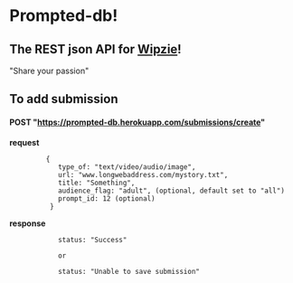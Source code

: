 # Prompted-db!
## The REST json API for [Wipzie](https://wipzie-13e17.firebaseapp.com/)!
"Share your passion"

## To add submission
#### POST "https://prompted-db.herokuapp.com/submissions/create"

**request**

             {
                type_of: "text/video/audio/image",
                url: "www.longwebaddress.com/mystory.txt",
                title: "Something",
                audience_flag: "adult", (optional, default set to "all")
                prompt_id: 12 (optional)
              }

**response**

                status: "Success"

                or

                status: "Unable to save submission"
